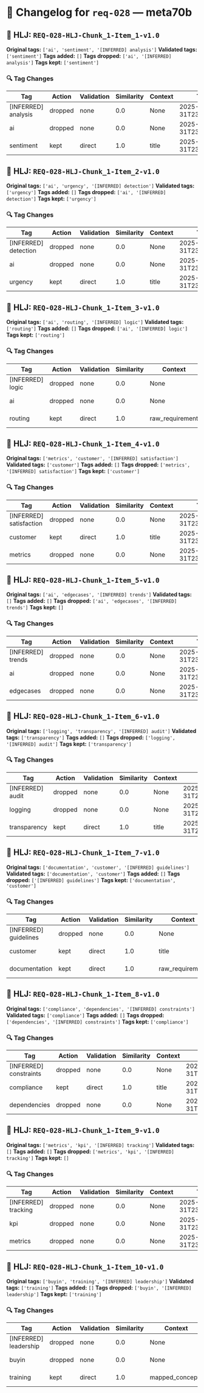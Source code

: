 # 📝 Changelog for `req-028` — **meta70b**

## 🔹 HLJ: `REQ-028-HLJ-Chunk_1-Item_1-v1.0`

**Original tags:** `['ai', 'sentiment', '[INFERRED] analysis']`
**Validated tags:** `['sentiment']`
**Tags added:** `[]`
**Tags dropped:** `['ai', '[INFERRED] analysis']`
**Tags kept:** `['sentiment']`

### 🔍 Tag Changes
| Tag | Action   | Validation | Similarity | Context           | Timestamp               |
|-----|----------|------------|------------|-------------------|-------------------------|
| [INFERRED] analysis | dropped | none | 0.0 | None | 2025-05-31T23:58:01.285681Z |
| ai | dropped | none | 0.0 | None | 2025-05-31T23:58:01.150477Z |
| sentiment | kept | direct | 1.0 | title | 2025-05-31T23:58:01.153777Z |

## 🔹 HLJ: `REQ-028-HLJ-Chunk_1-Item_2-v1.0`

**Original tags:** `['ai', 'urgency', '[INFERRED] detection']`
**Validated tags:** `['urgency']`
**Tags added:** `[]`
**Tags dropped:** `['ai', '[INFERRED] detection']`
**Tags kept:** `['urgency']`

### 🔍 Tag Changes
| Tag | Action   | Validation | Similarity | Context           | Timestamp               |
|-----|----------|------------|------------|-------------------|-------------------------|
| [INFERRED] detection | dropped | none | 0.0 | None | 2025-05-31T23:58:01.565330Z |
| ai | dropped | none | 0.0 | None | 2025-05-31T23:58:01.422034Z |
| urgency | kept | direct | 1.0 | title | 2025-05-31T23:58:01.425567Z |

## 🔹 HLJ: `REQ-028-HLJ-Chunk_1-Item_3-v1.0`

**Original tags:** `['ai', 'routing', '[INFERRED] logic']`
**Validated tags:** `['routing']`
**Tags added:** `[]`
**Tags dropped:** `['ai', '[INFERRED] logic']`
**Tags kept:** `['routing']`

### 🔍 Tag Changes
| Tag | Action   | Validation | Similarity | Context           | Timestamp               |
|-----|----------|------------|------------|-------------------|-------------------------|
| [INFERRED] logic | dropped | none | 0.0 | None | 2025-05-31T23:58:01.901860Z |
| ai | dropped | none | 0.0 | None | 2025-05-31T23:58:01.701118Z |
| routing | kept | direct | 1.0 | raw_requirement | 2025-05-31T23:58:01.771867Z |

## 🔹 HLJ: `REQ-028-HLJ-Chunk_1-Item_4-v1.0`

**Original tags:** `['metrics', 'customer', '[INFERRED] satisfaction']`
**Validated tags:** `['customer']`
**Tags added:** `[]`
**Tags dropped:** `['metrics', '[INFERRED] satisfaction']`
**Tags kept:** `['customer']`

### 🔍 Tag Changes
| Tag | Action   | Validation | Similarity | Context           | Timestamp               |
|-----|----------|------------|------------|-------------------|-------------------------|
| [INFERRED] satisfaction | dropped | none | 0.0 | None | 2025-05-31T23:58:02.174128Z |
| customer | kept | direct | 1.0 | title | 2025-05-31T23:58:02.040484Z |
| metrics | dropped | none | 0.0 | None | 2025-05-31T23:58:02.036812Z |

## 🔹 HLJ: `REQ-028-HLJ-Chunk_1-Item_5-v1.0`

**Original tags:** `['ai', 'edgecases', '[INFERRED] trends']`
**Validated tags:** `[]`
**Tags added:** `[]`
**Tags dropped:** `['ai', 'edgecases', '[INFERRED] trends']`
**Tags kept:** `[]`

### 🔍 Tag Changes
| Tag | Action   | Validation | Similarity | Context           | Timestamp               |
|-----|----------|------------|------------|-------------------|-------------------------|
| [INFERRED] trends | dropped | none | 0.0 | None | 2025-05-31T23:58:02.616587Z |
| ai | dropped | none | 0.0 | None | 2025-05-31T23:58:02.310014Z |
| edgecases | dropped | none | 0.0 | None | 2025-05-31T23:58:02.449573Z |

## 🔹 HLJ: `REQ-028-HLJ-Chunk_1-Item_6-v1.0`

**Original tags:** `['logging', 'transparency', '[INFERRED] audit']`
**Validated tags:** `['transparency']`
**Tags added:** `[]`
**Tags dropped:** `['logging', '[INFERRED] audit']`
**Tags kept:** `['transparency']`

### 🔍 Tag Changes
| Tag | Action   | Validation | Similarity | Context           | Timestamp               |
|-----|----------|------------|------------|-------------------|-------------------------|
| [INFERRED] audit | dropped | none | 0.0 | None | 2025-05-31T23:58:02.886317Z |
| logging | dropped | none | 0.0 | None | 2025-05-31T23:58:02.750673Z |
| transparency | kept | direct | 1.0 | title | 2025-05-31T23:58:02.753721Z |

## 🔹 HLJ: `REQ-028-HLJ-Chunk_1-Item_7-v1.0`

**Original tags:** `['documentation', 'customer', '[INFERRED] guidelines']`
**Validated tags:** `['documentation', 'customer']`
**Tags added:** `[]`
**Tags dropped:** `['[INFERRED] guidelines']`
**Tags kept:** `['documentation', 'customer']`

### 🔍 Tag Changes
| Tag | Action   | Validation | Similarity | Context           | Timestamp               |
|-----|----------|------------|------------|-------------------|-------------------------|
| [INFERRED] guidelines | dropped | none | 0.0 | None | 2025-05-31T23:58:03.103753Z |
| customer | kept | direct | 1.0 | title | 2025-05-31T23:58:02.959861Z |
| documentation | kept | direct | 1.0 | raw_requirement | 2025-05-31T23:58:02.957010Z |

## 🔹 HLJ: `REQ-028-HLJ-Chunk_1-Item_8-v1.0`

**Original tags:** `['compliance', 'dependencies', '[INFERRED] constraints']`
**Validated tags:** `['compliance']`
**Tags added:** `[]`
**Tags dropped:** `['dependencies', '[INFERRED] constraints']`
**Tags kept:** `['compliance']`

### 🔍 Tag Changes
| Tag | Action   | Validation | Similarity | Context           | Timestamp               |
|-----|----------|------------|------------|-------------------|-------------------------|
| [INFERRED] constraints | dropped | none | 0.0 | None | 2025-05-31T23:58:03.375866Z |
| compliance | kept | direct | 1.0 | title | 2025-05-31T23:58:03.107606Z |
| dependencies | dropped | none | 0.0 | None | 2025-05-31T23:58:03.240089Z |

## 🔹 HLJ: `REQ-028-HLJ-Chunk_1-Item_9-v1.0`

**Original tags:** `['metrics', 'kpi', '[INFERRED] tracking']`
**Validated tags:** `[]`
**Tags added:** `[]`
**Tags dropped:** `['metrics', 'kpi', '[INFERRED] tracking']`
**Tags kept:** `[]`

### 🔍 Tag Changes
| Tag | Action   | Validation | Similarity | Context           | Timestamp               |
|-----|----------|------------|------------|-------------------|-------------------------|
| [INFERRED] tracking | dropped | none | 0.0 | None | 2025-05-31T23:58:03.782667Z |
| kpi | dropped | none | 0.0 | None | 2025-05-31T23:58:03.646692Z |
| metrics | dropped | none | 0.0 | None | 2025-05-31T23:58:03.511457Z |

## 🔹 HLJ: `REQ-028-HLJ-Chunk_1-Item_10-v1.0`

**Original tags:** `['buyin', 'training', '[INFERRED] leadership']`
**Validated tags:** `['training']`
**Tags added:** `[]`
**Tags dropped:** `['buyin', '[INFERRED] leadership']`
**Tags kept:** `['training']`

### 🔍 Tag Changes
| Tag | Action   | Validation | Similarity | Context           | Timestamp               |
|-----|----------|------------|------------|-------------------|-------------------------|
| [INFERRED] leadership | dropped | none | 0.0 | None | 2025-05-31T23:58:04.086558Z |
| buyin | dropped | none | 0.0 | None | 2025-05-31T23:58:03.927477Z |
| training | kept | direct | 1.0 | mapped_concepts | 2025-05-31T23:58:03.942861Z |
